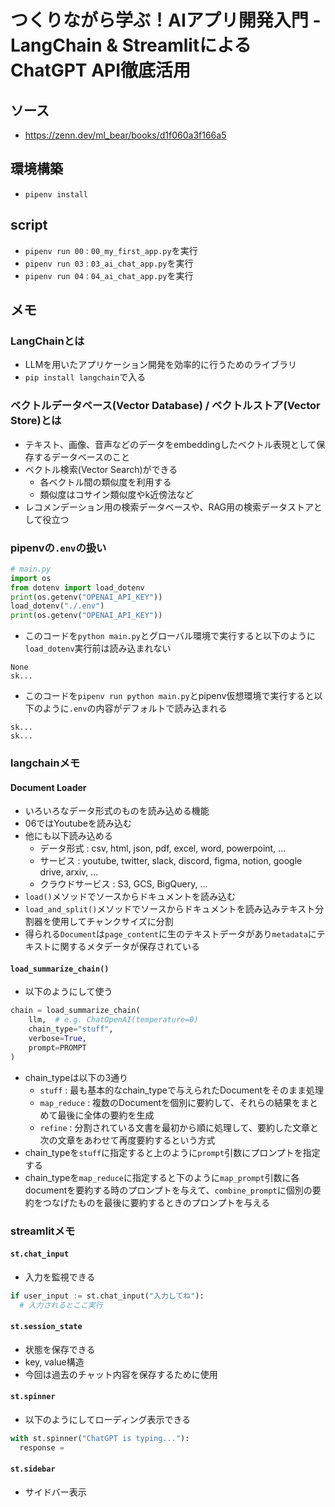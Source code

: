 # つくりながら学ぶ！AIアプリ開発入門 - LangChain & StreamlitによるChatGPT API徹底活用

## ソース
- https://zenn.dev/ml_bear/books/d1f060a3f166a5

## 環境構築
- `pipenv install`

## script
- `pipenv run 00` : `00_my_first_app.py`を実行
- `pipenv run 03` : `03_ai_chat_app.py`を実行
- `pipenv run 04` : `04_ai_chat_app.py`を実行

## メモ
###  LangChainとは
- LLMを用いたアプリケーション開発を効率的に行うためのライブラリ
- `pip install langchain`で入る

### ベクトルデータベース(Vector Database) / ベクトルストア(Vector Store)とは
- テキスト、画像、音声などのデータをembeddingしたベクトル表現として保存するデータベースのこと
- ベクトル検索(Vector Search)ができる
  - 各ベクトル間の類似度を利用する
  - 類似度はコサイン類似度やk近傍法など
- レコメンデーション用の検索データベースや、RAG用の検索データストアとして役立つ

### pipenvの`.env`の扱い
```python
# main.py
import os
from dotenv import load_dotenv
print(os.getenv("OPENAI_API_KEY"))
load_dotenv("./.env")
print(os.getenv("OPENAI_API_KEY"))
```
- このコードを`python main.py`とグローバル環境で実行すると以下のように`load_dotenv`実行前は読み込まれない
```
None
sk...
```
- このコードを`pipenv run python main.py`とpipenv仮想環境で実行すると以下のように`.env`の内容がデフォルトで読み込まれる
```
sk...
sk...
```

### langchainメモ
#### Document Loader
- いろいろなデータ形式のものを読み込める機能
- 06ではYoutubeを読み込む
- 他にも以下読み込める
  - データ形式 : csv, html, json, pdf, excel, word, powerpoint, ...
  - サービス : youtube, twitter, slack, discord, figma, notion, google drive, arxiv, ...
  - クラウドサービス : S3, GCS, BigQuery, ...
- `load()`メソッドでソースからドキュメントを読み込む
- `load_and_split()`メソッドでソースからドキュメントを読み込みテキスト分割器を使用してチャンクサイズに分割
- 得られる`Document`は`page_content`に生のテキストデータがあり`metadata`にテキストに関するメタデータが保存されている
#### `load_summarize_chain()`
- 以下のようにして使う
```python
chain = load_summarize_chain(
    llm,  # e.g. ChatOpenAI(temperature=0)
    chain_type="stuff",
    verbose=True,
    prompt=PROMPT
)
```
- chain_typeは以下の3通り
  - `stuff` : 最も基本的なchain_typeで与えられたDocumentをそのまま処理
  - `map_reduce` : 複数のDocumentを個別に要約して、それらの結果をまとめて最後に全体の要約を生成
  - `refine` : 分割されている文書を最初から順に処理して、要約した文章と次の文章をあわせて再度要約するという方式
- chain_typeを`stuff`に指定すると上のように`prompt`引数にプロンプトを指定する
- chain_typeを`map_reduce`に指定すると下のように`map_prompt`引数に各documentを要約する時のプロンプトを与えて、`combine_prompt`に個別の要約をつなげたものを最後に要約するときのプロンプトを与える

### streamlitメモ
#### `st.chat_input`
- 入力を監視できる
```python
if user_input := st.chat_input("入力してね"):
  # 入力されるとここ実行
```
#### `st.session_state`
- 状態を保存できる
- key, value構造
- 今回は過去のチャット内容を保存するために使用
#### `st.spinner`
- 以下のようにしてローディング表示できる
```python
with st.spinner("ChatGPT is typing..."):
  response = 
```
#### `st.sidebar`
- サイドバー表示